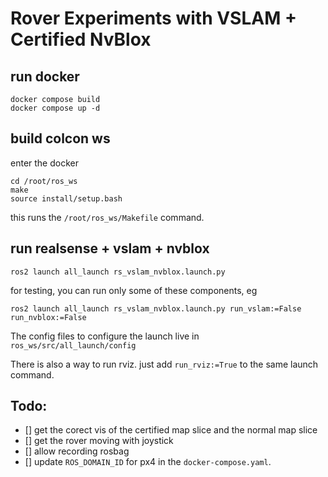# Rover Experiments with VSLAM + Certified NvBlox

## run docker
```
docker compose build
docker compose up -d
```

## build colcon ws
enter the docker
```
cd /root/ros_ws
make
source install/setup.bash
```
this runs the `/root/ros_ws/Makefile` command. 

## run realsense + vslam  + nvblox
```
ros2 launch all_launch rs_vslam_nvblox.launch.py
```
for testing, you can run only some of these components, eg
```
ros2 launch all_launch rs_vslam_nvblox.launch.py run_vslam:=False run_nvblox:=False
```

The config files to configure the launch live in `ros_ws/src/all_launch/config`

There is also a way to run rviz. just add `run_rviz:=True` to the same launch command. 


## Todo:
- [] get the corect vis of the certified map slice and the normal map slice
- [] get the rover moving with joystick
- [] allow recording rosbag
- [] update `ROS_DOMAIN_ID` for px4 in the `docker-compose.yaml`.




